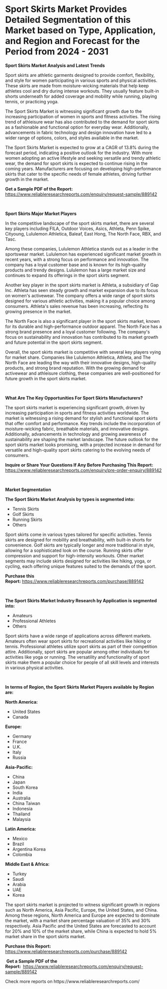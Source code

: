 <p><h1>Sport Skirts Market Provides Detailed Segmentation of this Market based on Type, Application, and Region and Forecast for the Period from 2024 - 2031</h1></p><p><strong>Sport Skirts Market Analysis and Latest Trends</strong></p>
<p><p>Sport skirts are athletic garments designed to provide comfort, flexibility, and style for women participating in various sports and physical activities. These skirts are made from moisture-wicking materials that help keep athletes cool and dry during intense workouts. They usually feature built-in shorts underneath for added coverage and mobility while running, playing tennis, or practicing yoga.</p><p>The Sport Skirts Market is witnessing significant growth due to the increasing participation of women in sports and fitness activities. The rising trend of athleisure wear has also contributed to the demand for sport skirts as a fashionable and functional option for everyday wear. Additionally, advancements in fabric technology and design innovation have led to a wider range of options, colors, and styles available in the market.</p><p>The Sport Skirts Market is expected to grow at a CAGR of 13.8% during the forecast period, indicating a positive outlook for the industry. With more women adopting an active lifestyle and seeking versatile and trendy athletic wear, the demand for sport skirts is expected to continue rising in the coming years. Manufacturers are focusing on developing high-performance skirts that cater to the specific needs of female athletes, driving further growth in the market.</p></p>
<p><strong>Get a Sample PDF of the Report:&nbsp;</strong> <a href="https://www.reliableresearchreports.com/enquiry/request-sample/889142">https://www.reliableresearchreports.com/enquiry/request-sample/889142</a></p>
<p>&nbsp;</p>
<p><strong>Sport Skirts Major Market Players</strong></p>
<p><p>In the competitive landscape of the sport skirts market, there are several key players including FILA, Outdoor Voices, Asics, Athleta, Penn Spike, Cityoung, Lululemon Athletica, Baleaf, East Hong, The North Face, RBX, and Tasc. </p><p>Among these companies, Lululemon Athletica stands out as a leader in the sportswear market. Lululemon has experienced significant market growth in recent years, with a strong focus on performance and innovation. The company has a loyal customer base and is known for its high-quality products and trendy designs. Lululemon has a large market size and continues to expand its offerings in the sport skirts segment.</p><p>Another key player in the sport skirts market is Athleta, a subsidiary of Gap Inc. Athleta has seen steady growth and market expansion due to its focus on women's activewear. The company offers a wide range of sport skirts designed for various athletic activities, making it a popular choice among consumers. Athleta's sales revenue has been increasing, reflecting its growing presence in the market.</p><p>The North Face is also a significant player in the sport skirts market, known for its durable and high-performance outdoor apparel. The North Face has a strong brand presence and a loyal customer following. The company's focus on sustainability and innovation has contributed to its market growth and future potential in the sport skirts segment.</p><p>Overall, the sport skirts market is competitive with several key players vying for market share. Companies like Lululemon Athletica, Athleta, and The North Face are leading the way with their innovative designs, high-quality products, and strong brand reputation. With the growing demand for activewear and athleisure clothing, these companies are well-positioned for future growth in the sport skirts market.</p></p>
<p>&nbsp;</p>
<p><strong>What Are The Key Opportunities For Sport Skirts Manufacturers?</strong></p>
<p><p>The sport skirts market is experiencing significant growth, driven by increasing participation in sports and fitness activities worldwide. The market is witnessing a rising demand for stylish and functional sport skirts that offer comfort and performance. Key trends include the incorporation of moisture-wicking fabric, breathable materials, and innovative designs. Additionally, advancements in technology and growing awareness of sustainability are shaping the market landscape. The future outlook for the sport skirts market looks promising, with a projected increase in demand for versatile and high-quality sport skirts catering to the evolving needs of consumers.</p></p>
<p><strong>Inquire or Share Your Questions If Any Before Purchasing This Report:</strong> <a href="https://www.reliableresearchreports.com/enquiry/pre-order-enquiry/889142">https://www.reliableresearchreports.com/enquiry/pre-order-enquiry/889142</a></p>
<p>&nbsp;</p>
<p><strong>Market Segmentation</strong></p>
<p><strong>The Sport Skirts Market Analysis by types is segmented into:</strong></p>
<p><ul><li>Tennis Skirts</li><li>Golf Skirts</li><li>Running Skirts</li><li>Others</li></ul></p>
<p><p>Sport skirts come in various types tailored for specific activities. Tennis skirts are designed for mobility and breathability, with built-in shorts for convenience. Golf skirts are typically longer and more traditional in style, allowing for a sophisticated look on the course. Running skirts offer compression and support for high-intensity workouts. Other market segments may include skirts designed for activities like hiking, yoga, or cycling, each offering unique features suited to the demands of the sport.</p></p>
<p><strong>Purchase this Report:&nbsp;</strong><a href="https://www.reliableresearchreports.com/purchase/889142">https://www.reliableresearchreports.com/purchase/889142</a></p>
<p>&nbsp;</p>
<p><strong>The Sport Skirts Market Industry Research by Application is segmented into:</strong></p>
<p><ul><li>Amateurs</li><li>Professional Athletes</li><li>Others</li></ul></p>
<p><p>Sport skirts have a wide range of applications across different markets. Amateurs often wear sport skirts for recreational activities like hiking or tennis. Professional athletes utilize sport skirts as part of their competition attire. Additionally, sport skirts are popular among other individuals for activities like yoga or running. The versatility and functionality of sport skirts make them a popular choice for people of all skill levels and interests in various physical activities.</p></p>
<p>&nbsp;</p>
<p><strong>In terms of Region, the Sport Skirts Market Players available by Region are:</strong></p>
<p>
    <p> <strong> North America: </strong>
        <ul>
            <li>United States</li>
            <li>Canada</li>
        </ul>
        </p> 
    <p> <strong> Europe: </strong>
        <ul>
            <li>Germany</li>
            <li>France</li>
            <li>U.K.</li>
            <li>Italy</li>
            <li>Russia</li>
        </ul>
        </p> 
    <p> <strong> Asia-Pacific: </strong>
        <ul>
            <li>China</li>
            <li>Japan</li>
            <li>South Korea</li>
            <li>India</li>
            <li>Australia</li>
            <li>China Taiwan</li>
            <li>Indonesia</li>
            <li>Thailand</li>
            <li>Malaysia</li>
        </ul>
        </p> 
    <p> <strong> Latin America: </strong>
        <ul>
            <li>Mexico</li>
            <li>Brazil</li>
            <li>Argentina Korea</li>
            <li>Colombia</li>
        </ul>
        </p> 
    <p> <strong> Middle East & Africa: </strong>
        <ul>
            <li>Turkey</li>
            <li>Saudi</li>
            <li>Arabia</li>
            <li>UAE</li>
            <li>Korea</li>
        </ul>
    </p>
    </p>
<p><p>The sport skirts market is projected to witness significant growth in regions such as North America, Asia Pacific, Europe, the United States, and China. Among these regions, North America and Europe are expected to dominate the market, with a market share percentage valuation of 35% and 30% respectively. Asia Pacific and the United States are forecasted to account for 20% and 10% of the market share, while China is expected to hold 5% market share in the sport skirts market.</p></p>
<p><strong>Purchase this Report: </strong><a href="https://www.reliableresearchreports.com/purchase/889142">https://www.reliableresearchreports.com/purchase/889142</a></p>
<p>&nbsp;<strong>Get a Sample PDF of the Report:&nbsp;&nbsp;</strong><a href="https://www.reliableresearchreports.com/enquiry/request-sample/889142">https://www.reliableresearchreports.com/enquiry/request-sample/889142</a></p>
<p><strong></strong></p>
<p>Check more reports on https://www.reliableresearchreports.com/</p>